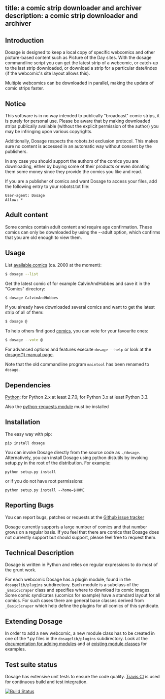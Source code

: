 title: a comic strip downloader and archiver
description: a comic strip downloader and archiver
---
Introduction
-------------
Dosage is designed to keep a local copy of specific webcomics
and other picture-based content such as Picture of the Day sites.
With the dosage commandline script you can get the latest strip of
a webcomic, or catch-up to the last strip downloaded, or download a
strip for a particular date/index (if the webcomic's site layout
allows this).

Multiple webcomics can be downloaded in parallel, making the update
of comic strips faster.

Notice
-------
This software is in no way intended to publically "broadcast" comic strips,
it is purely for personal use. Please be aware that by making downloaded
strips publically available (without the explicit permission of the author)
you may be infringing upon various copyrights.

Additionally, Dosage respects the robots.txt exclusion protocol.
This makes sure no content is accessed in an automatic way without consent
by the publishers.

In any case you should support the authors of the comics you are
downloading, either by buying some of their products or even donating
them some money since they provide the comics you like and read.

If you are a publisher of comics and want Dosage to access your files,
add the following entry to your robotst.txt file:

```
User-agent: Dosage
Allow: *
```

Adult content
--------------
Some comics contain adult content and require age confirmation.
These comics can only be downloaded by using the --adult option,
which confirms that you are old enough to view them.

Usage
------
List [available comics](comic-index.html) (ca. 2000 at the moment):

```bash
$ dosage --list
```

Get the latest comic of for example CalvinAndHobbes and save it in the "Comics"
directory:

```bash
$ dosage CalvinAndHobbes
```

If you already have downloaded several comics and want to get the latest
strip of all of them:

```bash
$ dosage @
```

To help others find good [comics](comic-index.html), you can vote for your
favourite ones:

```bash
$ dosage --vote @
```

For advanced options and features execute `dosage --help` or look at the
[dosage(1) manual page](dosage.1.html).

Note that the old commandline program `maintool` has been renamed to
`dosage`.

Dependencies
-------------
[Python](http://www.python.org/): for Python 2.x at least 2.7.0, for Python 3.x at least Python 3.3.

Also the [python-requests module](http://docs.python-requests.org/en/latest/) must be installed

Installation
-------------
The easy way with pip:

```shell
pip install dosage
```

You can invoke Dosage directly from the source code as 
`./dosage`. Alternatively,
you can install Dosage using python distutils by invoking
setup.py in the root of the distribution. For example:

```shell
python setup.py install
```

or if you do not have root permissions:

```shell
python setup.py install --home=$HOME
```

Reporting Bugs
---------------
You can report bugs, patches or requests at the
[Github issue tracker](https://github.com/wummel/dosage/issues)

Dosage currently supports a large number of comics and that number
grows on a regular basis. If you feel that there are comics that
Dosage does not currently support but should support, please
feel free to request them.

Technical Description
----------------------
Dosage is written in Python and relies on regular expressions to
do most of the grunt work.

For each webcomic Dosage has a plugin module, found in the
`dosagelib/plugins` subdirectory. Each module is a subclass of
the `_BasicScraper` class and specifies where to download its comic images.
Some comic syndicates (ucomics for example) have a standard layout for all
comics. For such cases there are general base classes derived from
`_BasicScraper` which help define the plugins for all comics of this syndicate.

Extending Dosage
-----------------
In order to add a new webcomic, a new module class has to be created in
one of the *.py files in the `dosagelib/plugins` subdirectory.
Look at the
[documentation for adding modules](https://github.com/wummel/dosage/blob/master/doc/adding_new_comics.md)
and at
[existing module classes](https://github.com/wummel/dosage/tree/master/dosagelib/plugins)
for examples.

Test suite status
------------------
Dosage has extensive unit tests to ensure the code quality.
[Travis CI](https://travis-ci.org/) is used for continuous build
and test integration.

[![Build Status](https://travis-ci.org/wummel/dosage.png)](https://travis-ci.org/wummel/dosage)

